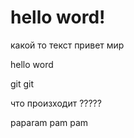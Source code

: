 # hello word!

какой то текст
привет мир

hello word

git git

что произходит
?????

paparam pam pam
